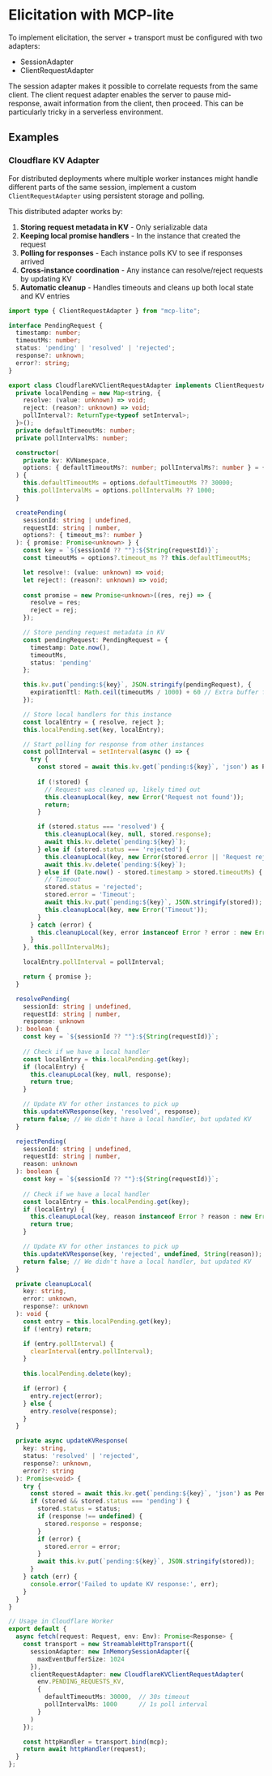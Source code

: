 # Elicitation with MCP-lite

To implement elicitation, the server + transport must be configured with two adapters:

- SessionAdapter
- ClientRequestAdapter

The session adapter makes it possible to correlate requests from the same client. The client request adapter enables the server to pause mid-response, await information from the client, then proceed. This can be particularly tricky in a serverless environment.

## Examples

### Cloudflare KV Adapter

For distributed deployments where multiple worker instances might handle different parts of the same session, implement a custom `ClientRequestAdapter` using persistent storage and polling.

This distributed adapter works by:
1. **Storing request metadata in KV** - Only serializable data
2. **Keeping local promise handlers** - In the instance that created the request
3. **Polling for responses** - Each instance polls KV to see if responses arrived
4. **Cross-instance coordination** - Any instance can resolve/reject requests by updating KV
5. **Automatic cleanup** - Handles timeouts and cleans up both local state and KV entries


```typescript
import type { ClientRequestAdapter } from "mcp-lite";

interface PendingRequest {
  timestamp: number;
  timeoutMs: number;
  status: 'pending' | 'resolved' | 'rejected';
  response?: unknown;
  error?: string;
}

export class CloudflareKVClientRequestAdapter implements ClientRequestAdapter {
  private localPending = new Map<string, {
    resolve: (value: unknown) => void;
    reject: (reason?: unknown) => void;
    pollInterval?: ReturnType<typeof setInterval>;
  }>();
  private defaultTimeoutMs: number;
  private pollIntervalMs: number;

  constructor(
    private kv: KVNamespace,
    options: { defaultTimeoutMs?: number; pollIntervalMs?: number } = {}
  ) {
    this.defaultTimeoutMs = options.defaultTimeoutMs ?? 30000;
    this.pollIntervalMs = options.pollIntervalMs ?? 1000;
  }

  createPending(
    sessionId: string | undefined,
    requestId: string | number,
    options?: { timeout_ms?: number }
  ): { promise: Promise<unknown> } {
    const key = `${sessionId ?? ""}:${String(requestId)}`;
    const timeoutMs = options?.timeout_ms ?? this.defaultTimeoutMs;

    let resolve!: (value: unknown) => void;
    let reject!: (reason?: unknown) => void;
    
    const promise = new Promise<unknown>((res, rej) => {
      resolve = res;
      reject = rej;
    });

    // Store pending request metadata in KV
    const pendingRequest: PendingRequest = {
      timestamp: Date.now(),
      timeoutMs,
      status: 'pending'
    };

    this.kv.put(`pending:${key}`, JSON.stringify(pendingRequest), {
      expirationTtl: Math.ceil(timeoutMs / 1000) + 60 // Extra buffer for cleanup
    });

    // Store local handlers for this instance
    const localEntry = { resolve, reject };
    this.localPending.set(key, localEntry);

    // Start polling for response from other instances
    const pollInterval = setInterval(async () => {
      try {
        const stored = await this.kv.get(`pending:${key}`, 'json') as PendingRequest | null;
        
        if (!stored) {
          // Request was cleaned up, likely timed out
          this.cleanupLocal(key, new Error('Request not found'));
          return;
        }

        if (stored.status === 'resolved') {
          this.cleanupLocal(key, null, stored.response);
          await this.kv.delete(`pending:${key}`);
        } else if (stored.status === 'rejected') {
          this.cleanupLocal(key, new Error(stored.error || 'Request rejected'));
          await this.kv.delete(`pending:${key}`);
        } else if (Date.now() - stored.timestamp > stored.timeoutMs) {
          // Timeout
          stored.status = 'rejected';
          stored.error = 'Timeout';
          await this.kv.put(`pending:${key}`, JSON.stringify(stored));
          this.cleanupLocal(key, new Error('Timeout'));
        }
      } catch (error) {
        this.cleanupLocal(key, error instanceof Error ? error : new Error('Polling error'));
      }
    }, this.pollIntervalMs);

    localEntry.pollInterval = pollInterval;

    return { promise };
  }

  resolvePending(
    sessionId: string | undefined,
    requestId: string | number,
    response: unknown
  ): boolean {
    const key = `${sessionId ?? ""}:${String(requestId)}`;
    
    // Check if we have a local handler
    const localEntry = this.localPending.get(key);
    if (localEntry) {
      this.cleanupLocal(key, null, response);
      return true;
    }

    // Update KV for other instances to pick up
    this.updateKVResponse(key, 'resolved', response);
    return false; // We didn't have a local handler, but updated KV
  }

  rejectPending(
    sessionId: string | undefined,
    requestId: string | number,
    reason: unknown
  ): boolean {
    const key = `${sessionId ?? ""}:${String(requestId)}`;
    
    // Check if we have a local handler
    const localEntry = this.localPending.get(key);
    if (localEntry) {
      this.cleanupLocal(key, reason instanceof Error ? reason : new Error(String(reason)));
      return true;
    }

    // Update KV for other instances to pick up
    this.updateKVResponse(key, 'rejected', undefined, String(reason));
    return false; // We didn't have a local handler, but updated KV
  }

  private cleanupLocal(
    key: string, 
    error: unknown, 
    response?: unknown
  ): void {
    const entry = this.localPending.get(key);
    if (!entry) return;

    if (entry.pollInterval) {
      clearInterval(entry.pollInterval);
    }
    
    this.localPending.delete(key);

    if (error) {
      entry.reject(error);
    } else {
      entry.resolve(response);
    }
  }

  private async updateKVResponse(
    key: string,
    status: 'resolved' | 'rejected',
    response?: unknown,
    error?: string
  ): Promise<void> {
    try {
      const stored = await this.kv.get(`pending:${key}`, 'json') as PendingRequest | null;
      if (stored && stored.status === 'pending') {
        stored.status = status;
        if (response !== undefined) {
          stored.response = response;
        }
        if (error) {
          stored.error = error;
        }
        await this.kv.put(`pending:${key}`, JSON.stringify(stored));
      }
    } catch (err) {
      console.error('Failed to update KV response:', err);
    }
  }
}

// Usage in Cloudflare Worker
export default {
  async fetch(request: Request, env: Env): Promise<Response> {
    const transport = new StreamableHttpTransport({
      sessionAdapter: new InMemorySessionAdapter({
        maxEventBufferSize: 1024
      }),
      clientRequestAdapter: new CloudflareKVClientRequestAdapter(
        env.PENDING_REQUESTS_KV,
        {
          defaultTimeoutMs: 30000,  // 30s timeout
          pollIntervalMs: 1000      // 1s poll interval
        }
      )
    });

    const httpHandler = transport.bind(mcp);
    return await httpHandler(request);
  }
};
```

